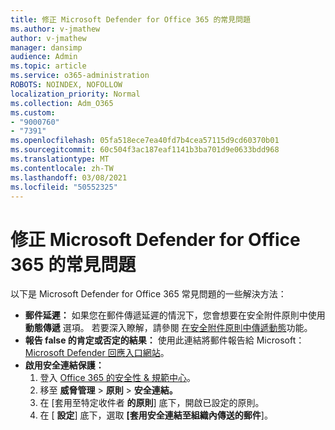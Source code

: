 ```yaml
---
title: 修正 Microsoft Defender for Office 365 的常見問題
ms.author: v-jmathew
author: v-jmathew
manager: dansimp
audience: Admin
ms.topic: article
ms.service: o365-administration
ROBOTS: NOINDEX, NOFOLLOW
localization_priority: Normal
ms.collection: Adm_O365
ms.custom:
- "9000760"
- "7391"
ms.openlocfilehash: 05fa518ece7ea40fd7b4cea57115d9cd60370b01
ms.sourcegitcommit: 60c504f3ac187eaf1141b3ba701d9e0633bdd968
ms.translationtype: MT
ms.contentlocale: zh-TW
ms.lasthandoff: 03/08/2021
ms.locfileid: "50552325"
---
```

# <a name="fix-common-problems-with-microsoft-defender-for-office-365"></a>修正 Microsoft Defender for Office 365 的常見問題

以下是 Microsoft Defender for Office 365 常見問題的一些解決方法：

- **郵件延遲：** 如果您在郵件傳遞延遲的情況下，您會想要在安全附件原則中使用 **動態傳遞** 選項。 若要深入瞭解，請參閱 [在安全附件原則中傳遞動態](https://go.microsoft.com/fwlink/?linkid=2094106)功能。
- **報告 false 的肯定或否定的結果：** 使用此連結將郵件報告給 Microsoft： [Microsoft Defender 回應入口網站](https://go.microsoft.com/fwlink/?linkid=2092835)。
- **啟用安全連結保護：**
    1. 登入 [Office 365 的安全性 & 規範中心](https://go.microsoft.com/fwlink/p/?linkid=2077143)。
    2. 移至 **威脅管理**  >  **原則**  >  **安全連結。**
    3. 在 [套用至特定收件者 **的原則**] 底下，開啟已設定的原則。
    4. 在 [ **設定**] 底下，選取 **[套用安全連結至組織內傳送的郵件**]。
